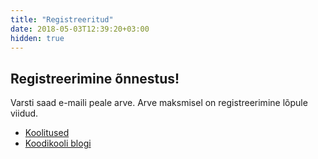 ```yaml
---
title: "Registreeritud"
date: 2018-05-03T12:39:20+03:00
hidden: true
---
```


## Registreerimine õnnestus!

Varsti saad e-maili peale arve. Arve maksmisel on registreerimine lõpule viidud.

- [Koolitused](/koolitused)
- [Koodikooli blogi](/posts)